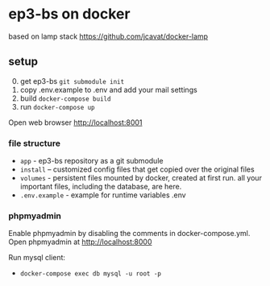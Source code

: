 # ep3-bs on docker

based on lamp stack https://github.com/jcavat/docker-lamp

## setup

0. get ep3-bs `git submodule init`
1. copy .env.example to .env and add your mail settings
2. build `docker-compose build`
3. run `docker-compose up`

Open web browser [http://localhost:8001](http://localhost:8001)

### file structure

- `app` - ep3-bs repository as a git submodule
- `install` – customized config files that get copied over the original files
- `volumes` - persistent files mounted by docker, created at first run. all your important files, including the database, are here.
- `.env.example` - example for runtime variables .env

### phpmyadmin

Enable phpmyadmin by disabling the comments in docker-compose.yml. 
Open phpmyadmin at [http://localhost:8000](http://localhost:8000)

Run mysql client:

- `docker-compose exec db mysql -u root -p` 

